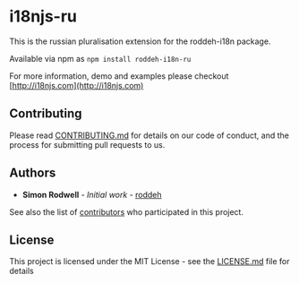# i18njs-ru

This is the russian pluralisation extension for the roddeh-i18n package.

Available via npm as ```npm install roddeh-i18n-ru```

For more information, demo and examples please checkout [http://i18njs.com](http://i18njs.com)

## Contributing

Please read [CONTRIBUTING.md](https://gist.github.com/PurpleBooth/b24679402957c63ec426) for details on our code of conduct, and the process for submitting pull requests to us.

## Authors

* **Simon Rodwell** - *Initial work* - [roddeh](https://github.com/roddeh)

See also the list of [contributors](https://github.com/roddeh/i18njs/contributors) who participated in this project.

## License

This project is licensed under the MIT License - see the [LICENSE.md](LICENSE.md) file for details
